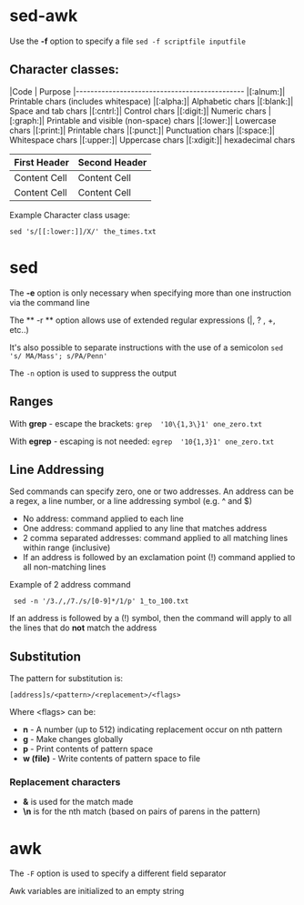 # sed-awk #

Use the **-f** option to specify a file 
```sed -f scriptfile inputfile```

## Character classes: ##

|Code | Purpose
|----------------------------------------------
|[:alnum:]| Printable chars (includes whitespace)
|[:alpha:]| Alphabetic chars
|[:blank:]| Space and tab chars
|[:cntrl:]| Control chars
|[:digit:]| Numeric chars
|[:graph:]| Printable and visible (non-space) chars
|[:lower:]| Lowercase chars
|[:print:]| Printable chars
|[:punct:]| Punctuation chars
|[:space:]| Whitespace chars
|[:upper:]| Uppercase chars
|[:xdigit:]| hexadecimal chars

| First Header  | Second Header |
| ------------- | ------------- |
| Content Cell  | Content Cell  |
| Content Cell  | Content Cell  |

Example Character class usage:
```
sed 's/[[:lower:]]/X/' the_times.txt 
```


# sed #

The **-e** option is only necessary when specifying more than one instruction via the command line

The ** -r ** option allows use of extended regular expressions (|, ? , +, etc..)

It's also possible to separate instructions with the use of a semicolon
```sed 's/ MA/Mass'; s/PA/Penn'```

The ```-n``` option is used to suppress the output 

## Ranges ##
With **grep** - escape the brackets: ```grep  '10\{1,3\}1' one_zero.txt ``` 

With **egrep** - escaping is not needed: ```egrep  '10{1,3}1' one_zero.txt ```

## Line Addressing ##
Sed commands can specify zero, one or two addresses. An address can be a regex, a line number, or a line addressing symbol (e.g. ^ and $)

- No address: command applied to each line
- One address: command applied to any line that matches address
- 2 comma separated addresses: command applied to all matching lines within range (inclusive)
- If an address is followed by an exclamation point (!) command applied to all non-matching lines

Example of 2 address command
```
 sed -n '/3./,/7./s/[0-9]*/1/p' 1_to_100.txt 
```
If an address is followed by a (!) symbol, then the command will apply to all the lines that do **not** match the address

## Substitution ##
The pattern for substitution is:
```
[address]s/<pattern>/<replacement>/<flags>
```
Where &lt;flags&gt; can be:
- **n** - A number (up to 512) indicating replacement occur on nth pattern
- **g** - Make changes globally 
- **p** - Print contents of pattern space 
- **w (file)** - Write contents of pattern space to file 

### Replacement characters ###
- **&** is used for the match made
- **\n** is for the nth match (based on pairs of parens in the pattern)

# awk #
The ```-F``` option is used to specify a different field separator

Awk variables are initialized to an empty string
